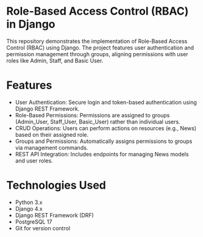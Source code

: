 # Role-Based Access Control (RBAC) in Django
This repository demonstrates the implementation of Role-Based Access Control (RBAC) using Django. The project features user authentication and permission management through groups, aligning permissions with user roles like Admin, Staff, and Basic User.

# Features
- User Authentication: Secure login and token-based authentication using Django REST Framework.
- Role-Based Permissions: Permissions are assigned to groups (Admin_User, Staff_User, Basic_User) rather than individual users.
- CRUD Operations: Users can perform actions on resources (e.g., News) based on their assigned role.
- Groups and Permissions: Automatically assigns permissions to groups via management commands.
- REST API Integration: Includes endpoints for managing News models and user roles.

# Technologies Used
- Python 3.x
- Django 4.x
- Django REST Framework (DRF)
- PostgreSQL 17
- Git for version control
  
